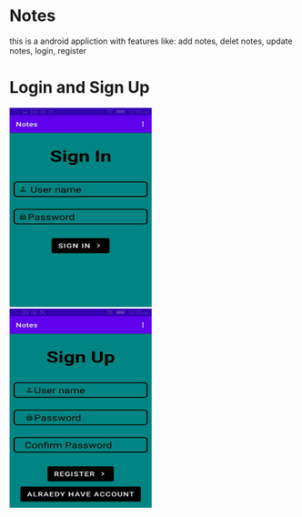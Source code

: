 # Notes
this is a android appliction with features like: add notes, delet notes, update notes, login, register

# Login and Sign Up
<img src="imges/login.jpg" width="250" height="350" > &nbsp; &nbsp;&nbsp; &nbsp; &nbsp; &nbsp; <img src="imges/sginup.jpg" width="250" height="350" >
